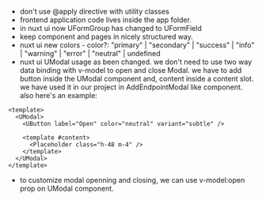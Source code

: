 - don't use @apply directive with utility classes
- frontend application code lives inside the app folder.
- in nuxt ui now UFormGroup has changed to UFormField
- keep component and pages in nicely structured way.
- nuxt ui new colors - color?: "primary" | "secondary" | "success" | "info" | "warning" | "error" | "neutral" | undefined
- nuxt ui UModal usage as been changed. we don't need to use two way data binding with v-model to open and close Modal. we have to add button inside the UModal component and, content inside a content slot. we have used it in our project in AddEndpointModal like component. also here's an example:
```
<template>
  <UModal>
    <UButton label="Open" color="neutral" variant="subtle" />

    <template #content>
      <Placeholder class="h-48 m-4" />
    </template>
  </UModal>
</template>
```

- to customize modal openning and closing, we can use v-model:open prop on UModal component.